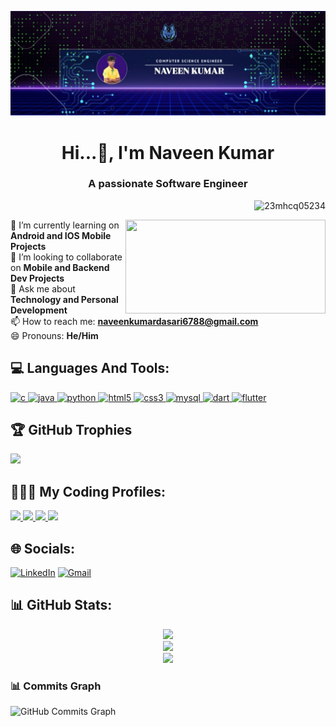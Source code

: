 ![logo](https://github.com/23MHCQ05234/23MHCQ05234/blob/main/GIT_PIC.jpg)

<h1 align="center">Hi...👋, I'm Naveen Kumar</h1>
<h3 align="center">A passionate Software Engineer </h3>

<p align="right"> <img src="https://komarev.com/ghpvc/?username=23mhcq05234&label=Profile%20views&color=0e75b6&style=flat" alt="23mhcq05234" /> </p>
<img align="right" height="150" width="320" src="https://github.com/23MHCQ05234/23MHCQ05234/blob/main/image_git.jpg?raw=true" />

🌱 I’m currently learning on **Android and IOS Mobile Projects** <br>
👯 I’m looking to collaborate on **Mobile and Backend Dev Projects** <br>
💬 Ask me about **Technology and Personal Development** <br>
📫 How to reach me: **naveenkumardasari6788@gmail.com** <br>
😄 Pronouns: **He/Him**

## 💻 Languages And Tools:
<p align="left"> 
  <a href="https://www.cprogramming.com/" target="_blank" rel="noreferrer"> 
    <img src="https://cdn.worldvectorlogo.com/logos/c-1.svg" alt="c" width="40" height="40"/> 
  </a>  
  <a href="https://www.java.com" target="_blank" rel="noreferrer"> 
    <img src="https://cdn.worldvectorlogo.com/logos/java-4.svg" alt="java" width="40" height="40"/> 
  </a>  
  <a href="https://www.python.org" target="_blank" rel="noreferrer"> 
    <img src="https://cdn.worldvectorlogo.com/logos/python-5.svg" alt="python" width="40" height="40"/> 
  </a>  
  <a href="https://www.w3.org/html/" target="_blank" rel="noreferrer"> 
    <img src="https://cdn.worldvectorlogo.com/logos/html-1.svg" alt="html5" width="40" height="40"/> 
  </a>  
  <a href="https://www.w3schools.com/css/" target="_blank" rel="noreferrer"> 
    <img src="https://cdn.worldvectorlogo.com/logos/css-3.svg" alt="css3" width="40" height="40"/> 
  </a>  
  <a href="https://www.mysql.com/" target="_blank" rel="noreferrer"> 
    <img src="https://cdn.jsdelivr.net/gh/devicons/devicon/icons/mysql/mysql-original.svg" alt="mysql" width="40" height="40"/> 
  </a>  
  <a href="https://dart.dev" target="_blank" rel="noreferrer"> 
    <img src="https://cdn.worldvectorlogo.com/logos/dart.svg" alt="dart" width="40" height="40"/> 
  </a>  
  <a href="https://flutter.dev" target="_blank" rel="noreferrer"> 
    <img src="https://cdn.worldvectorlogo.com/logos/flutter.svg" alt="flutter" width="40" height="40"/> 
  </a>  
   
</p>

## 🏆 GitHub Trophies
![](https://github-profile-trophy.vercel.app/?username=naveenkumar6788&theme=onedark&no-frame=true&no-bg=true&margin-w=4)


## 👨🏻‍💻 My Coding Profiles:

<p align="left">
  <a href="https://www.codechef.com/users/naveenkumar788" target="blank">
    <img src="https://img.shields.io/badge/CodeChef-5B4638?style=for-the-badge&logo=codechef&logoColor=white" />
  </a>
  <a href="https://www.hackerrank.com/naveenkumar6788" target="blank">
    <img src="https://img.shields.io/badge/HackerRank-2EC866?style=for-the-badge&logo=hackerrank&logoColor=white" />
  </a>
  <a href="https://www.leetcode.com/naveenkumar788" target="blank">
    <img src="https://img.shields.io/badge/LeetCode-FFA116?style=for-the-badge&logo=leetcode&logoColor=black" />
  </a>
  <a href="https://auth.geeksforgeeks.org/user/_naveenkumar_dasari_/" target="blank">
    <img src="https://img.shields.io/badge/GeeksforGeeks-2F8D46?style=for-the-badge&logo=geeksforgeeks&logoColor=white" />
  </a>
</p>


## 🌐 Socials:

[![LinkedIn](https://img.shields.io/badge/LinkedIn-0077B5?style=for-the-badge&logo=linkedin&logoColor=white)](https://www.linkedin.com/in/naveen-kumar-dasari-582443330/) 
[![Gmail](https://img.shields.io/badge/Email-D14836?style=for-the-badge&logo=gmail&logoColor=white)](mailto:naveenkumardasari6778@gmail.com) 


## 📊 GitHub Stats:

<p align="center">
  <img src="https://github-readme-stats.vercel.app/api?username=naveenkumar6788&theme=dark&hide_border=false&include_all_commits=true&count_private=false" /><br/>
  <img src="https://nirzak-streak-stats.vercel.app/?user=naveenkumar6788&theme=dark&hide_border=false" /><br/>
  <img src="https://github-readme-stats.vercel.app/api/top-langs/?username=naveenkumar6788&theme=dark&hide_border=false&include_all_commits=true&count_private=false&layout=compact" /><br/>
</p>


### 📊 Commits Graph
![GitHub Commits Graph](https://github-readme-activity-graph.vercel.app/graph?username=naveenkumar6788&theme=tokyo-night&area=true&area_color=ffb86c&line=ff79c6&point=bd93f9&hide_border=true&custom_title=naveenkumar6788's%20Commits%20Graph&hide_yaxis_title=true)




